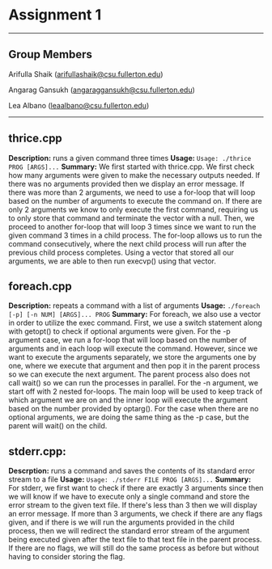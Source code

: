 # Assignment 1
---
## Group Members
Arifulla Shaik (arifullashaik@csu.fullerton.edu)

Angarag Gansukh (angaraggansukh@csu.fullerton.edu)

Lea Albano (leaalbano@csu.fullerton.edu)

---
## thrice.cpp
**Description:** runs a given command three times
**Usage:** `Usage: ./thrice PROG [ARGS]...`
**Summary:** We first started with thrice.cpp. We first check how many arguments were given to make the necessary outputs needed. If there was no arguments provided then we display an error message. If there was more than 2 arguments, we need to use a for-loop that will loop based on the number of arguments to execute the command on. If there are only 2 arguments we know to only execute the first command, requiring us to only store that command and terminate the vector with a null. Then, we proceed to another for-loop that will loop 3 times since we want to run the given command 3 times in a child process. The for-loop allows us to run the command consecutively, where the next child process will run after the previous child process completes. Using a vector that stored all our arguments, we are able to then run execvp() using that vector.

## foreach.cpp
**Description:** repeats a command with a list of arguments
**Usage:** `./foreach [-p] [-n NUM] [ARGS]... PROG`
**Summary:** For foreach, we also use a vector in order to utilize the exec command. First, we use a switch statement along with getopt() to check if optional arguments were given. For the -p argument case, we run a for-loop that will loop based on the number of arguments and in each loop will execute the command. However, since we want to execute the arguments separately, we store the arguments one by one, where we execute that argument and then pop it in the parent process so we can execute the next argument. The parent process also does not call wait() so we can run the processes in parallel. For the -n argument, we start off with 2 nested for-loops. The main loop will be used to keep track of which argument we are on and the inner loop will execute the argument based on the number provided by optarg(). For the case when there are no optional arguments, we are doing the same thing as the -p case, but the parent will wait() on the child. 

## stderr.cpp:
**Descrption:** runs a command and saves the contents of its standard error stream to a file
**Usage:** `Usage: ./stderr FILE PROG [ARGS]...`
**Summary:** For stderr, we first want to check if there are exactly 3 arguments since then we will know if we have to execute only a single command and store the error stream to the given text file. If there's less than 3 then we will display an error message. If more than 3 arguments, we check if there are any flags given, and if there is we will run the arguments provided in the child process, then we will redirect the standard error stream of the argument being executed given after the text file to that text file in the parent process. If there are no flags, we will still do the same process as before but without having to consider storing the flag. 